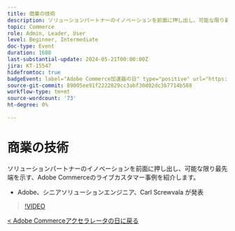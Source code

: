 ```yaml
---
title: 商業の技術
description: ソリューションパートナーのイノベーションを前面に押し出し、可能な限り最先端を示す、Adobe Commerceのライブカスタマー事例を紹介します。
topic: Commerce
role: Admin, Leader, User
level: Beginner, Intermediate
doc-type: Event
duration: 1608
last-substantial-update: 2024-05-21T00:00:00Z
jira: KT-15547
hidefromtoc: true
badgeEvent: label="Adobe Commerce加速器の日" type="positive" url="https://experienceleague.adobe.com/en/docs/events/apac-commerce-recordings/2024/overview"
source-git-commit: 89005ee91f2222029cc3abf30d02dc3b7714b588
workflow-type: tm+mt
source-wordcount: '73'
ht-degree: 0%

---
```



# 商業の技術

ソリューションパートナーのイノベーションを前面に押し出し、可能な限り最先端を示す、Adobe Commerceのライブカスタマー事例を紹介します。

+ Adobe、シニアソリューションエンジニア、Carl Screwvala が発表

>[!VIDEO](https://video.tv.adobe.com/v/3429274/?learn=on)

[&lt; Adobe Commerceアクセラレータの日に戻る](./overview.md)